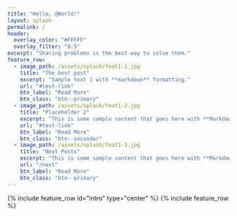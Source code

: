 ```yaml
---
title: "Hello, @World!"
layout: splash
permalink: /
header:
  overlay_color: "#FFFFF"
  overlay_filter: "0.5"
excerpt: "Sharing problems is the best way to solve them."
feature_row:
  - image_path: /assets/splash/feat1-1.jpg
    title: "The best post"
    excerpt: "Sample text 1 with **markdown** formatting."
    url: "#test-link"
    btn_label: "Read More"
    btn_class: "btn--primary"
  - image_path: /assets/splash/feat1-2.jpg
    title: "Placeholder 2"
    excerpt: "This is some sample content that goes here with **Markdown** formatting."
    url: "#test-link"
    btn_label: "Read More"
    btn_class: "btn--secondar"
  - image_path: /assets/splash/feat1-3.jpg
    title: "Next Posts"
    excerpt: "This is some sample content that goes here with **Markdown** formatting."
    url: "/next"
    btn_label: "Read More"
    btn_class: "btn--primary"
---
```


{% include feature_row id="intro" type="center" %}
{% include feature_row %}

